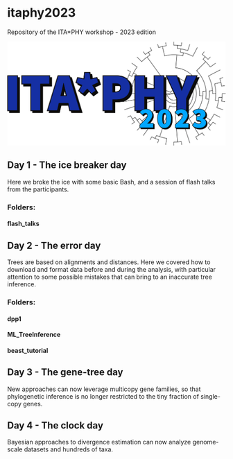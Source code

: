 # itaphy2023
Repository of the ITA*PHY workshop - 2023 edition

<img src="./images/itaphylogo.svg">

## Day 1 - The ice breaker day
Here we broke the ice with some basic Bash, and a session of flash talks from the participants.
### Folders:
#### flash_talks

## Day 2 - The error day
Trees are based on alignments and distances. Here we covered how to download and format data before and during the analysis, with particular attention to some possible mistakes that can bring to an inaccurate tree inference.
### Folders:
#### dpp1
#### ML_TreeInference
#### beast_tutorial

## Day 3 - The gene-tree day
New approaches can now leverage multicopy gene families, so that phylogenetic inference is no longer restricted to the tiny fraction of single-copy genes.

## Day 4 - The clock day
Bayesian approaches to divergence estimation can now analyze genome-scale datasets and hundreds of taxa.
